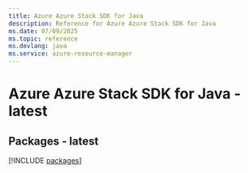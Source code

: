 ```yaml
---
title: Azure Azure Stack SDK for Java
description: Reference for Azure Azure Stack SDK for Java
ms.date: 07/09/2025
ms.topic: reference
ms.devlang: java
ms.service: azure-resource-manager
---
```

# Azure Azure Stack SDK for Java - latest
## Packages - latest
[!INCLUDE [packages](azure-stack-index.md)]